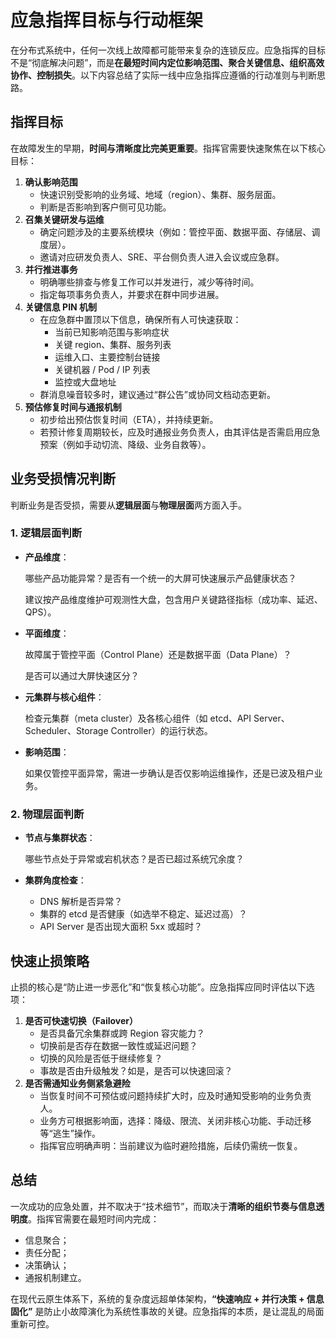 # 应急指挥目标与行动框架

在分布式系统中，任何一次线上故障都可能带来复杂的连锁反应。应急指挥的目标不是“彻底解决问题”，而是**在最短时间内定位影响范围、聚合关键信息、组织高效协作、控制损失**。以下内容总结了实际一线中应急指挥应遵循的行动准则与判断思路。

## 指挥目标

在故障发生的早期，**时间与清晰度比完美更重要**。指挥官需要快速聚焦在以下核心目标：

1. **确认影响范围**
    - 快速识别受影响的业务域、地域（region）、集群、服务层面。
    - 判断是否影响到客户侧可见功能。
2. **召集关键研发与运维**
    - 确定问题涉及的主要系统模块（例如：管控平面、数据平面、存储层、调度层）。
    - 邀请对应研发负责人、SRE、平台侧负责人进入会议或应急群。
3. **并行推进事务**
    - 明确哪些排查与修复工作可以并发进行，减少等待时间。
    - 指定每项事务负责人，并要求在群中同步进展。
4. **关键信息 PIN 机制**
    - 在应急群中置顶以下信息，确保所有人可快速获取：
        - 当前已知影响范围与影响症状
        - 关键 region、集群、服务列表
        - 运维入口、主要控制台链接
        - 关键机器 / Pod / IP 列表
        - 监控或大盘地址
    - 群消息噪音较多时，建议通过“群公告”或协同文档动态更新。
5. **预估修复时间与通报机制**
    - 初步给出预估恢复时间（ETA），并持续更新。
    - 若预计修复周期较长，应及时通报业务负责人，由其评估是否需启用应急预案（例如手动切流、降级、业务自救等）。

## 业务受损情况判断

判断业务是否受损，需要从**逻辑层面**与**物理层面**两方面入手。

### 1. 逻辑层面判断

- **产品维度**：
    
    哪些产品功能异常？是否有一个统一的大屏可快速展示产品健康状态？
    
    建议按产品维度维护可观测性大盘，包含用户关键路径指标（成功率、延迟、QPS）。
    
- **平面维度**：
    
    故障属于管控平面（Control Plane）还是数据平面（Data Plane）？
    
    是否可以通过大屏快速区分？
    
- **元集群与核心组件**：
    
    检查元集群（meta cluster）及各核心组件（如 etcd、API Server、Scheduler、Storage Controller）的运行状态。
    
- **影响范围**：
    
    如果仅管控平面异常，需进一步确认是否仅影响运维操作，还是已波及租户业务。
    

### 2. 物理层面判断

- **节点与集群状态**：
    
    哪些节点处于异常或宕机状态？是否已超过系统冗余度？
    
- **集群角度检查**：
    - DNS 解析是否异常？
    - 集群的 etcd 是否健康（如选举不稳定、延迟过高）？
    - API Server 是否出现大面积 5xx 或超时？

## 快速止损策略

止损的核心是“防止进一步恶化”和“恢复核心功能”。应急指挥应同时评估以下选项：

1. **是否可快速切换（Failover）**
    - 是否具备冗余集群或跨 Region 容灾能力？
    - 切换前是否存在数据一致性或延迟问题？
    - 切换的风险是否低于继续修复？
    - 事故是否由升级触发？如是，是否可以快速回滚？
2. **是否需通知业务侧紧急避险**
    - 当恢复时间不可预估或问题持续扩大时，应及时通知受影响的业务负责人。
    - 业务方可根据影响面，选择：降级、限流、关闭非核心功能、手动迁移等“逃生”操作。
    - 指挥官应明确声明：当前建议为临时避险措施，后续仍需统一恢复。

## 总结

一次成功的应急处置，并不取决于“技术细节”，而取决于**清晰的组织节奏与信息透明度**。指挥官需要在最短时间内完成：

- 信息聚合；
- 责任分配；
- 决策确认；
- 通报机制建立。

在现代云原生体系下，系统的复杂度远超单体架构，**“快速响应 + 并行决策 + 信息固化”** 是防止小故障演化为系统性事故的关键。应急指挥的本质，是让混乱的局面重新可控。